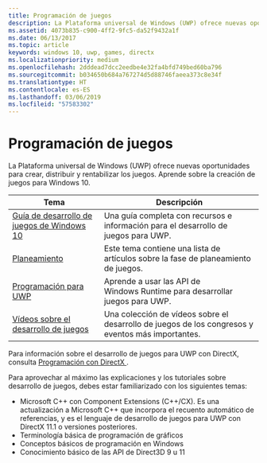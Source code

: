 ```yaml
---
title: Programación de juegos
description: La Plataforma universal de Windows (UWP) ofrece nuevas oportunidades para crear, distribuir y rentabilizar los juegos. Descubre cómo comenzar un nuevo juego o migrar uno existente.
ms.assetid: 4073b835-c900-4ff2-9fc5-da52f9432a1f
ms.date: 06/13/2017
ms.topic: article
keywords: windows 10, uwp, games, directx
ms.localizationpriority: medium
ms.openlocfilehash: 2dddead7dcc2eedbe4e32fa4bfd749bed60ba796
ms.sourcegitcommit: b034650b684a767274d5d88746faeea373c8e34f
ms.translationtype: HT
ms.contentlocale: es-ES
ms.lasthandoff: 03/06/2019
ms.locfileid: "57583302"
---
```

# <a name="game-programming"></a>Programación de juegos

La Plataforma universal de Windows (UWP) ofrece nuevas oportunidades para crear, distribuir y rentabilizar los juegos. Aprende sobre la creación de juegos para Windows 10.

| Tema | Descripción |
|---------------------------------------------------------------------------------------------------------------------------------------------------|-------------------------------------------------------------------------------------------------------------------------------------------------------------------------------------------------------------------------------------------------------------------------------------------------------------------------------------------------------------------------------------------------------------------------------------------------------------------------------|
| [Guía de desarrollo de juegos de Windows 10](e2e.md) | Una guía completa con recursos e información para el desarrollo de juegos para UWP. |
| [Planeamiento](planning.md) | Este tema contiene una lista de artículos sobre la fase de planeamiento de juegos. |
| [Programación para UWP](uwp-programming.md) | Aprende a usar las API de Windows Runtime para desarrollar juegos para UWP. |
| [Vídeos sobre el desarrollo de juegos](game-development-videos.md) | Una colección de vídeos sobre el desarrollo de juegos de los congresos y eventos más importantes. |

Para información sobre el desarrollo de juegos para UWP con DirectX, consulta [Programación con DirectX ](directx-programming.md).

Para aprovechar al máximo las explicaciones y los tutoriales sobre desarrollo de juegos, debes estar familiarizado con los siguientes temas:

-   Microsoft C++ con Component Extensions (C++/CX). Es una actualización a Microsoft C++ que incorpora el recuento automático de referencias, y es el lenguaje de desarrollo de juegos para UWP con DirectX 11.1 o versiones posteriores.
-   Terminología básica de programación de gráficos
-   Conceptos básicos de programación en Windows
-   Conocimiento básico de las API de Direct3D 9 u 11

 

 




